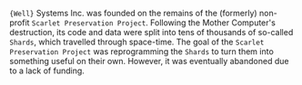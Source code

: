 `{Well}` Systems Inc. was founded on the remains of the (formerly) non-profit `Scarlet Preservation Project`. Following the Mother Computer's destruction, its code and data were split into tens of thousands of so-called `Shards`, which travelled through space-time. The goal of the `Scarlet Preservation Project` was reprogramming the `Shards` to turn them into something useful on their own. However, it was eventually abandoned due to a lack of funding.
